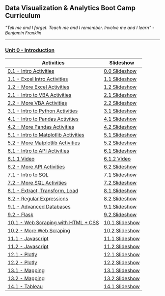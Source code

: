 ## Data Visualization & Analytics Boot Camp Curriculum

_"Tell me and I forget. Teach me and I remember. Involve me and I learn" - Benjamin Franklin_

- - -


### [Unit 0 - Introduction](03-Lesson-Plans/00-Intro)
|Activities|Slideshow|
|---|---|
|[0.1 - Intro Activities](03-Lesson-Plans/00-Intro/1/Activities)|[0.0 Slideshow](https://docs.google.com/presentation/d/1ZHARThMpbms-92QWijJewgoLvOGAqeoSiREXBf7q7BQ/edit#slide=id.g54ab1329fa_0_30)|
|[1.1 - Excel Intro Activities](03-Lesson-Plans/01-Excel/1/Activities)|[1.1 Slideshow](https://docs.google.com/presentation/d/1dcoTmHmK9DDlcQnzfX2FZQjVqb26DVB23x6LbsqPbuY/edit#slide=id.ga41c6b4aff_0_0)|
|[1.2 - More Excel Activities](03-Lesson-Plans/01-Excel/2/Activities)|[1.2 Slideshow](https://docs.google.com/presentation/d/1QKGEwKpxylFDlY4BvCBKo9Qd58nK44gOaPZcuU2xX54/edit?usp=sharing)|
|[2.1 - Intro to VBA Activities](03-Lesson-Plans/02-VBA/1/Activities)|[2.1 Slideshow](https://docs.google.com/presentation/d/1DsCujlDGCOooh3r5DW7rZmeCsCkOAOnYzss9sewZCHM/edit?ts=5faee0b3)|
|[2.2 - More VBA Activities](03-Lesson-Plans/02-VBA/2/Activities)|[2.2 Slideshow](https://docs.google.com/presentation/d/1VXO2t8Py1FV2FWHqcIsdWlGIfCmT9JwmOCpQ4MQ1g4Y/edit?usp=sharing)|
|[3.1 - Intro to Python Activities](03-Lesson-Plans/03-Python/1/Activities)|[3.1 Slideshow](https://docs.google.com/presentation/d/1JDUygDzA4knEBo6_KaXWAqsuYe9rSpsO0qQdv2HpVcQ/edit?usp=sharing)|
|[4.1 - Intro to Pandas Activities](03-Lesson-Plans/04-Pandas/1/Activities)|[4.1 Slideshow](https://docs.google.com/presentation/d/1kyltYVDNkSf4I4dfS_sF-s9Uk7f1LCSl618pNPgKAY0/edit?usp=sharing)|
|[4.2 - More Pandas Activities](03-Lesson-Plans/04-Pandas/2/Activities)|[4.2 Slideshow](https://docs.google.com/presentation/d/11y5nViOJ4e7Plb4U5WWqDy49-nSIYHBd_ubp2LlIQG0/edit?usp=sharing)|
|[5.1 - Intro to Matplotlib Activities](03-Lesson-Plans/05-Matplotlib/1/Activities)|[5.1 Slideshow](https://docs.google.com/presentation/d/1V7UE97mRa_yDPneKnVQ4igGwEE6jqfjRL94IntXA2C8/edit?usp=sharing)|
|[5.2 - More Matplotlib Activities](03-Lesson-Plans/05-Matplotlib/2/Activities)|[5.2 Slideshow](https://docs.google.com/presentation/d/1vAmYdFWHFnxMB49ZPVyrzEC4ZcXkfcMABCLwXKzNZSg/edit?usp=sharing)|
|[6.1 - Intro to API Activities](03-Lesson-Plans/06-APIs/1/Activities)|[6.1 Slideshow](https://docs.google.com/presentation/d/1QCkmr1oyfhoaurWZ1ziVsRyrET-ZSfvgW2biYQyMUhw/edit?usp=sharing)
|[6.1.1 Video](https://zoom.us/rec/share/8FJ18Q1gg9ZQaOVqQ8EaMBYtGkv2uIAK9StCK8WL1au_1zstTN4q7MqYSdj7HZVD.4qgBkg159PTx7SRe?startTime=1625175953000)|[6.1.2 Video](https://zoom.us/rec/share/mprvOqu3-OnEfaPeEycdr50dEOXJGlkW7Wh7E1-GDtETWbsCKxFLSNWLdFAQ-1ed.ElEfcq_qqxu77UKg?startTime=1625607931000)
[6.2 - More API Activities](03-Lesson-Plans/06-APIs/2/Activities)|[6.2 Slideshow](https://docs.google.com/presentation/d/1s5I8Ds7OpN7kSuEc-cNmcScFFuroiNHActRIXav9TaE/edit?usp=sharing)|
|[7.1 - Intro to SQL](03-Lesson-Plans/07-SQL/1/Activities)|[7.1 Slideshow](https://docs.google.com/presentation/d/1HzCOAfhUik-mbi4qmJ1mnR_29QkK4QrigOngGComBVI/edit#slide=id.gab17893448_0_2766)
[7.2 - More SQL Activities](03-Lesson-Plans/07-SQL/2/Activities)|[7.2 Slideshow](https://docs.google.com/presentation/d/1AlwTfIojjdYlO_w6tYZRI9id9-UM1RqsEa3w61hsWPM/edit#slide=id.gab17893448_0_2766)|
[8.1 - Extract, Transform, Load](03-Lesson-Plans/08-ETL/1/Activities)|[8.1 Slideshow](https://docs.google.com/presentation/d/1s3EkD9fX44cbN52XX2HNTJoLstPMcOig7vVcFG3g7eM/edit#slide=id.gab17893448_0_2766)|
[8.2 - Regular Expressions](03-Lesson-Plans/08-ETL/2/Activities)|[8.2 Slideshow](https://docs.google.com/presentation/d/16YT2jtS0Aa33-s9NZUDmaYVIxey9Lf1qa1kQTDS_X4w/edit?usp=sharing)|
[9.1 - Advanced Databases](03-Lesson-Plans/09-Advanced-Databases/1/Activities)|[9.1 Slideshow](https://docs.google.com/presentation/d/1UaT82bjYjVGkW0IQ0MqiJ6te4Hcf_LUWRQQ44fo_zKQ/edit?usp=sharing)|
[9.2 - Flask](03-Lesson-Plans/09-Advanced-Databases/2/Activities)|[9.2 Slideshow](https://docs.google.com/presentation/d/1TbU28y1xrItfWk9UkxIo6u5nXXx0RRoHkmPYpyaWWlY/edit?usp=sharing)|
[10.1 - Web Scraping with HTML + CSS](03-Lesson-Plans/10-Web-Scraping/1/Activities)|[10.1 Slideshow](https://docs.google.com/presentation/d/1RIIOaGg2FORoF1H4MbmAYkx2lyNacE_ESFYwl41T4q4/edit?usp=sharing)|
[10.2 - More Web Scraping ](03-Lesson-Plans/10-Web-Scraping/2/Activities)|[10.2 Slideshow](https://docs.google.com/presentation/d/11rrb3wXF6AFwQA4vm9e7wFuCef4QUR4Dgd3eWax3Mw4/edit?usp=sharing)|
[11.1 - Javascript](03-Lesson-Plans/11-Javascript/2/Activities)|[11.1 Slideshow](https://docs.google.com/presentation/d/1Ch2JmQpVVi-7sv76qVzn_NL2lhBp8QbKovJkMWgRrkQ/edit?usp=sharing)|
[11.2 - Javascript](03-Lesson-Plans/11-Javascript/2/Activities)|[11.2 Slideshow](https://docs.google.com/presentation/d/1cszXu4SisNsk9IaLzrK3St0GDNWmZZ3Ob5igAn2jVmY/edit?usp=sharing)
[12.1 - Plotly](03-Lesson-Plans/12-plotly/1/Activities)|[12.1 Slideshow](https://docs.google.com/presentation/d/1KaaCyZ79HO0gfQKAhvPh1M4S_2YDl7up-cutLyQEQZo/edit?usp=sharing)|
[12.2 - Plotly](03-Lesson-Plans/12-plotly/2/Activities)|[12.2 Slideshow](https://docs.google.com/presentation/d/1UE935bz1uEC0GudToPujptVFCKoHvtHbl4FdBcfW_CQ/edit?usp=sharing)|
[13.1 - Mapping](03-Lesson-Plans/13-Mapping/1/Activities)|[13.1 Slideshow](https://docs.google.com/presentation/d/1Coot88w0SNUHb3wfCzYNvKnDXmjgdI3hcszFUeNSo0c/edit?usp=sharing)|
[13.2 - Mapping](03-Lesson-Plans/13-Mapping/2/Activities)|[13.2 Slideshow](https://docs.google.com/presentation/d/1zcmIhW5LCQPKbyZew5_-IBztNMI7eesPBVOi4s2na6g/edit?usp=sharing)|
[14.1 - Tableau](03-Lesson-Plans/14-Tableau/1/Activities)|[14.1 Slideshow](https://docs.google.com/presentation/d/1KvuQTRFhzt_ie6W1h5BiVoOKwZhzK5VVdCVVKFG-3yg/edit?usp=sharing)|
